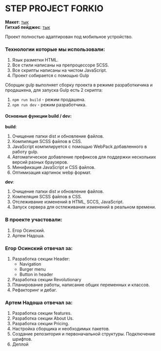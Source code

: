 # STEP PROJECT FORKIO

**Макет**: [тык](https://www.figma.com/file/9lLwBJciU4yjDZBSnqqXSS/Forkio?node-id=0%3A1&t=MgJoDkab20jDQQmR-0)  
**Гитхаб пейджес**: [тык](https://skyfull5.github.io/forkio_project/)

Проект полностью адаптирован под мобильное устройство.


### Технологии которые мы использовали:
1. Язык разметки HTML. 
2. Все стили написаны на препроцессоре SCSS.
3. Все скрипты написаны на чистом JavaScript.
4. Проект собирается с помощью Gulp


Сборщик gulp выполняет сборку проекта в режиме разработкичика и продашкена,
для запуска Gulp есть 2 скрипта:

1. ```npm run build``` - режим продашена.
2. ```npm run dev``` - режим разработчика.


#### Основные функции build / dev:

**build**:

1. Очищение папки dist и обновление файлов.
2. Компиляция SCSS файлов в CSS.
3. JavaScript компилируется с помощью WebPack добавленного в работу gulp.
4. Автоматическое добавление префиксов для поддержки нескольких версий разных браузеров.
5. Минификация JavaScript и CSS файлов.
6. Оптимизация картинок webp формат.


**dev**: 

1. Очищение папки dist и обновление файлов.
2. Компеляция SCSS файлов в CSS.
3. Отслеживание изменений в HTML, SCCS, JavaScript.
4. Запуск сервера для остлеживания изменений в реальном времени.


### В проекте участовали:

1. Егор Осинский.
2. Артем Надоша.


### Егор Осинский отвечал за:

1. Разработка секции Header:
   - Navigation
   - Burger menu
   - Button in header
2. Разработка секции Revolutionary
3. Планирование работы, написание общих переменных и классов.
4. Рефакторинг и дебаг.


### Артем Надоша отвечал за:

1. Разработка секции features.
2. Разработка секции About Us.
3. Разработка секции Pricing.
4. Настройка сборщика и необходимых пакетов.
5. Создание репозитория и первоначальной структуры. Подключение шрифтов.
6. Деплой
